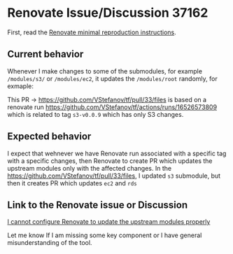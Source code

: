 # Renovate Issue/Discussion 37162

First, read the [Renovate minimal reproduction instructions](https://github.com/renovatebot/renovate/blob/main/docs/development/minimal-reproductions.md).


## Current behavior

Whenever I make changes to some of the submodules, for example `/modules/s3/` or `/modules/ec2`, it updates the `/modules/root` randomly, for exmaple:
   
   This PR -> https://github.com/VStefanov/tf/pull/33/files is based on a renovate run https://github.com/VStefanov/tf/actions/runs/16526573809 which is related to tag `s3-v0.0.9` which has only S3 changes.

## Expected behavior

I expect that wehnever we have Renovate run associated with a specific tag with a specific changes, then Renovate to create PR which updates the upstream modules only with the affected changes.
In the https://github.com/VStefanov/tf/pull/33/files, I updated `s3` submodule, but then it creates PR which updates `ec2` and `rds`


## Link to the Renovate issue or Discussion

[I cannot configure Renovate to update the upstream modules properly](https://github.com/renovatebot/renovate/discussions/37162)

Let me know If I am missing some key component or I have general misunderstanding of the tool.